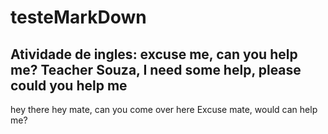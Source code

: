 # testeMarkDown


Atividade de ingles:
excuse me, can you help me?
Teacher Souza, I need some help, please
could you help me
----------------------------------------
hey there
hey mate, can you come over here
Excuse mate, would can help me?
